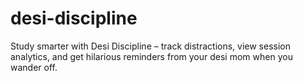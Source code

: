 # desi-discipline
Study smarter with Desi Discipline – track distractions, view session analytics, and get hilarious reminders from your desi mom when you wander off.

